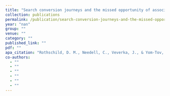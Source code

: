 ```yaml
---
title: "Search conversion journeys and the missed opportunity of associated keywords"
collection: publications
permalink: /publication/search-conversion-journeys-and-the-missed-opportunity-of-associated-keywords
year: "nan"
group: ""
venue: ""
category: ""
published_link: ""
pdf: ""
apa_citation: "Rothschild, D. M., Needell, C., Veverka, J., & Yom-Tov, E. (2023). Search conversion journeys and the missed opportunity of associated keywords. Available at SSRN 4626449."
co-authors:
  - ""
  - ""
  - ""
  - ""
  - ""
  - ""
---
```

